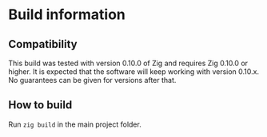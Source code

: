 # Build information

## Compatibility
This build was tested with version 0.10.0 of Zig and requires Zig 0.10.0 or higher. It is expected that the software will keep working with version 0.10.x. No guarantees can be given for versions after that.

## How to build
Run `zig build` in the main project folder.